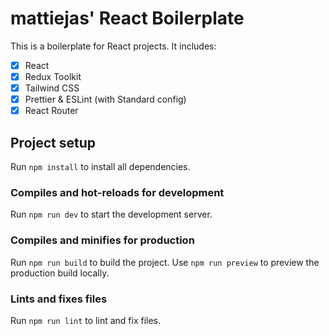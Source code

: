 # mattiejas' React Boilerplate

This is a boilerplate for React projects. It includes:

- [x] React
- [x] Redux Toolkit
- [x] Tailwind CSS
- [x] Prettier & ESLint (with Standard config)
- [x] React Router

## Project setup

Run `npm install` to install all dependencies.

### Compiles and hot-reloads for development

Run `npm run dev` to start the development server.

### Compiles and minifies for production

Run `npm run build` to build the project.
Use `npm run preview` to preview the production build locally.

### Lints and fixes files

Run `npm run lint` to lint and fix files.
